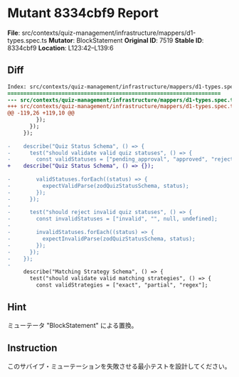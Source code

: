 # Mutant 8334cbf9 Report

**File**: src/contexts/quiz-management/infrastructure/mappers/d1-types.spec.ts
**Mutator**: BlockStatement
**Original ID**: 7519
**Stable ID**: 8334cbf9
**Location**: L123:42–L139:6

## Diff

```diff
Index: src/contexts/quiz-management/infrastructure/mappers/d1-types.spec.ts
===================================================================
--- src/contexts/quiz-management/infrastructure/mappers/d1-types.spec.ts	original
+++ src/contexts/quiz-management/infrastructure/mappers/d1-types.spec.ts	mutated #7519
@@ -119,26 +119,10 @@
         });
       });
     });
 
-    describe("Quiz Status Schema", () => {
-      test("should validate valid quiz statuses", () => {
-        const validStatuses = ["pending_approval", "approved", "rejected"];
+    describe("Quiz Status Schema", () => {});
 
-        validStatuses.forEach((status) => {
-          expectValidParse(zodQuizStatusSchema, status);
-        });
-      });
-
-      test("should reject invalid quiz statuses", () => {
-        const invalidStatuses = ["invalid", "", null, undefined];
-
-        invalidStatuses.forEach((status) => {
-          expectInvalidParse(zodQuizStatusSchema, status);
-        });
-      });
-    });
-
     describe("Matching Strategy Schema", () => {
       test("should validate valid matching strategies", () => {
         const validStrategies = ["exact", "partial", "regex"];
```

## Hint

ミューテータ "BlockStatement" による置換。

## Instruction

このサバイブ・ミューテーションを失敗させる最小テストを設計してください。
